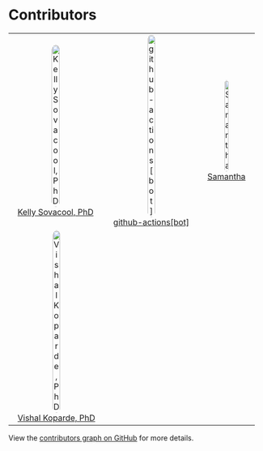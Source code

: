 # Contributors

|                                                                                                                                                                                                                                                                                          |                                                                                                                                                                                                                                                                                             |                                                                                                                                                                                                                                                    |
| ---------------------------------------------------------------------------------------------------------------------------------------------------------------------------------------------------------------------------------------------------------------------------------------- | ------------------------------------------------------------------------------------------------------------------------------------------------------------------------------------------------------------------------------------------------------------------------------------------- | -------------------------------------------------------------------------------------------------------------------------------------------------------------------------------------------------------------------------------------------------- |
| <a href='https://github.com/kelly-sovacool' title='Kelly Sovacool, PhD' style='display: inline-block; text-align: center;'><img src='https://avatars.githubusercontent.com/u/17768269?v=4' alt='Kelly Sovacool, PhD' style='border-radius: 50%; width: 30%;'><br>Kelly Sovacool, PhD</a> | <a href='https://github.com/apps/github-actions' title='github-actions[bot]' style='display: inline-block; text-align: center;'><img src='https://avatars.githubusercontent.com/in/15368?v=4' alt='github-actions[bot]' style='border-radius: 50%; width: 30%;'><br>github-actions[bot]</a> | <a href='https://github.com/slsevilla' title='Samantha' style='display: inline-block; text-align: center;'><img src='https://avatars.githubusercontent.com/u/20726305?v=4' alt='Samantha' style='border-radius: 50%; width: 30%;'><br>Samantha</a> |
| <a href='https://github.com/kopardev' title='Vishal Koparde, PhD' style='display: inline-block; text-align: center;'><img src='https://avatars.githubusercontent.com/u/1882209?v=4' alt='Vishal Koparde, PhD' style='border-radius: 50%; width: 30%;'><br>Vishal Koparde, PhD</a>        |

View the [contributors graph on GitHub](https://github.com/CCBR/CHAMPAGNE/graphs/contributors) for more details.
